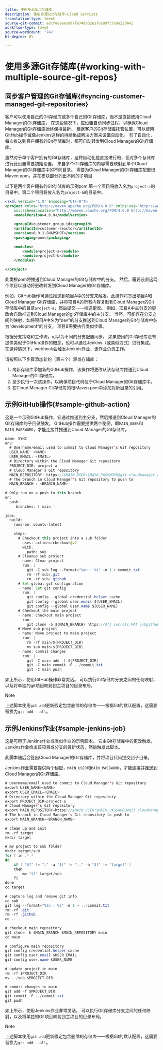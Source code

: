 ```yaml
---
title: 使用多源Git存储库
description: 使用多源Git存储库-Cloud Services
translation-type: tm+mt
source-git-commit: e8cfe8eeec697fe74da02e178a89fc7a0e22d441
workflow-type: tm+mt
source-wordcount: '747'
ht-degree: 0%

---
```



# 使用多源Git存储库{#working-with-multiple-source-git-repos}


## 同步客户管理的Git存储库{#syncing-customer-managed-git-repositories}

客户可以使用自己的Git存储库或多个自己的Git存储库，而不是直接使用Cloud Manager的Git存储库。 在这些情况下，应设置自动同步过程，以确保Cloud Manager的Git存储库始终保持最新。 根据客户的Git存储库托管位置，可以使用GitHub操作或像Jenkins这样的持续集成解决方案来设置自动化。 有了自动化，每次推送到客户拥有的Git存储库时，都可自动转发到Cloud Manager的Git存储库。

虽然对于单个客户拥有的Git存储库，这种自动化是直接进行的，但对多个存储库进行此设置需要初始设置。 来自多个Git存储库的内容需要映射到单个Cloud Manager的Git存储库中的不同目录。  需要为Cloud Manager的Git存储库配置根Maven pom，并在模块部分列出不同的子项目

以下是两个客户拥有的Git存储库的示例pom:第一个项目将放入名为`project-a`的目录中，第二个项目将放入名为`project-b`的目录中。

```xml
<?xml version="1.0" encoding="UTF-8"?>
<project xmlns="http://maven.apache.org/POM/4.0.0" xmlns:xsi="http://www.w3.org/2001/XMLSchema-instance"
    xsi:schemaLocation="http://maven.apache.org/POM/4.0.0 http://maven.apache.org/maven-v4_0_0.xsd">
    <modelVersion>4.0.0</modelVersion>
  
    <groupId>customer.group.id</groupId>
    <artifactId>customer-reactor</artifactId>
    <version>0.0.1-SNAPSHOT</version>
    <packaging>pom</packaging>
  
    <modules>
        <module>project-a</module>
        <module>project-b</module>
    </modules>
  
</project>
```

此类根pom将推送到Cloud Manager的Git存储库中的分支。 然后，需要设置这两个项目以自动将更改转发到Cloud Manager的Git存储库。

例如，GitHub操作可通过推送到项目A中的分支来触发。此操作将签出项目A和Cloud Manager Git存储库，并将项目A的所有内容复制到Cloud Manager的Git存储库中的目录`project-a`，然后提交——推送更改。 例如，项目A中主分支的更改会自动推送到Cloud Manager的git存储库中的主分支。 当然，可能存在分支之间的映射，如将项目A中名为“dev”的分支推送到Cloud Manager的Git存储库中名为“development”的分支。 项目B需要执行类似步骤。

根据分支策略和工作流，可以为不同的分支配置同步。 如果使用的Git存储库没有提供类似于GitHub操作的概念，也可以通过Jenkins（或类似方式）进行集成。 在这种情况下，webhook会触发Jenkins作业，该作业负责工作。

请按照以下步骤添加新的（第三个）源或存储库：

1. 向新存储库添加新的GitHub操作，该操作将更改从该存储库推送到Cloud Manager的Git存储库。
1. 至少执行一次该操作，以确保项目代码位于Cloud Manager的Git存储库中。
1. 在Cloud Manager Git存储库的根Maven pom中添加对新目录的引用。


## 示例GitHub操作{#sample-github-action}

这是一个示例GitHub操作，它通过推送到主分支，然后推送到Cloud Manager的Git存储库的子目录触发。 GitHub操作需要提供两个秘密，即`MAIN_USER`和`MAIN_PASSWORD`，才能连接并推送到Cloud Manager的Git存储库。

```java
name: SYNC
env:
  # Username/email used to commit to Cloud Manager's Git repository
  USER_NAME: <NAME>
  USER_EMAIL: <EMAIL>
  # Directory within the Cloud Manager Git repository
  PROJECT_DIR: project-a
  # Cloud Manager's Git repository
  MAIN_REPOSITORY: https://$MAIN_USER:$MAIN_PASSWORD@git.cloudmanager.adobe.com/<PATH>
  # The branch in Cloud Manager's Git repository to push to
  MAIN_BRANCH : <BRANCH_NAME>
 
# Only run on a push to this branch
on:
  push:
     branches: [ main ]
 
jobs:
  build:
    runs-on: ubuntu-latest
 
    steps:
      # Checkout this project into a sub folder
      - uses: actions/checkout@v2
        with:
          path: sub
      # Cleanup sub project
      - name: Clean project
        run: |
          git -C sub log --format="%an : %s" -n 1 > commit.txt
          rm -rf sub/.git
          rm -rf sub/.github
      # Set global git configuration
      - name: Set git config
        run: |
          git config --global credential.helper cache
          git config --global user.email ${USER_EMAIL}
          git config --global user.name ${USER_NAME}
      # Checkout the main project
      - name: Checkout main project
        run:
          git clone -b ${MAIN_BRANCH} https://${{ secrets.PAT }}@github.com/${MAIN_REPOSITORY}.git main 
      # Move sub project
      - name: Move project to main project
        run: |
          rm -rf main/${PROJECT_DIR} 
          mv sub main/${PROJECT_DIR}
      - name: Commit Changes
        run: |
          git -C main add -f ${PROJECT_DIR}
          git -C main commit -F ../commit.txt
          git -C main push
```

如上所示，使用GitHub操作非常灵活。 可以执行Git存储库分支之间的任何映射，以及将单独的git项目映射到主项目的目录布局。

>[!NOTE]
>上述脚本使用`git add`更新假定包含删除的存储库——根据Git的默认配置，这需要替换为`git add --all`。

## 示例Jenkins作业{#sample-jenkins-job}

这是可用于Jenkins作业或类似作业的示例脚本。 它由Git存储库中的更改触发。 Jenkins作业检出该项目或分支的最新状态，然后触发此脚本。

此脚本随后会签出Cloud Manager的Git存储库，并将项目代码提交到子目录。

Jenkins作业需要提供两个秘密，`MAIN_USER`和`MAIN_PASSWORD`，才能连接并推送到Cloud Manager的Git存储库。

```java
# Username/email used to commit to Cloud Manager's Git repository
export USER_NAME=<NAME>
export USER_EMAIL=<EMAIL>
# Directory within the Cloud Manager Git repository
export PROJECT_DIR=project-a
# Cloud Manager's Git repository
export MAIN_REPOSITORY=https://$MAIN_USER:$MAIN_PASSWORD@git.cloudmanager.adobe.com/<PATH>
# The branch in Cloud Manager's Git repository to push to
export MAIN_BRANCH=<BRANCH_NAME>
 
# clean up and init
rm -rf target
mkdir target
 
# mv project to sub folder
mkdir target/sub
for f in .* *
do
    if [ "$f" != "." -a "$f" != ".." -a "$f" != "target" ]
    then
        mv "$f" target/sub
    fi
done
cd target
 
# capture log and remove git info
cd sub
git log --format="%an : %s" -n 1 > ../commit.txt
rm -rf .git
rm -rf .github
cd ..
 
# checkout main repository
git clone -b $MAIN_BRANCH $MAIN_REPOSITORY main
cd main
 
# configure main repository
git config credential.helper cache
git config user.email $USER_EMAIL
git config user.name $USER_NAME
 
# update project in main
rm -rf $PROJECT_DIR
mv ../sub $PROJECT_DIR
 
# commit changes to main
git add -f $PROJECT_DIR
git commit -F ../commit.txt
git push
```

如上所示，使用Jenkins作业非常灵活。 可以执行Git存储库分支之间的任何映射，以及将单独的Git项目映射到主项目的目录布局。

>[!NOTE]
>上述脚本使用`git add`更新假定包含删除的存储库——根据Git的默认配置，这需要替换为`git add --all`。